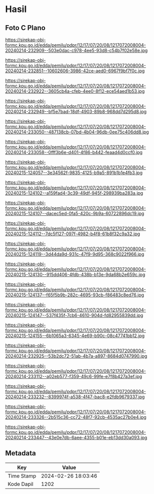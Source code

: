 # Hasil

## Foto C Plano

https://sirekap-obj-formc.kpu.go.id/edda/pemilu/pdpr/12/17/07/20/08/1217072008004-20240214-232909--503e0dac-c978-4ee5-93d8-c54b7f02e58e.jpg

https://sirekap-obj-formc.kpu.go.id/edda/pemilu/pdpr/12/17/07/20/08/1217072008004-20240214-232851--10602606-3986-42ce-aed0-6967f9bf7f0c.jpg

https://sirekap-obj-formc.kpu.go.id/edda/pemilu/pdpr/12/17/07/20/08/1217072008004-20240214-232922--3605cb4a-cfeb-4ee0-8f12-ece54aed1b53.jpg

https://sirekap-obj-formc.kpu.go.id/edda/pemilu/pdpr/12/17/07/20/08/1217072008004-20240214-232949--bf5e7bad-18df-4903-89b8-968dd7d295d8.jpg

https://sirekap-obj-formc.kpu.go.id/edda/pemilu/pdpr/12/17/07/20/08/1217072008004-20240214-233050--487138cb-07bd-4b04-96db-0ee75c406dd8.jpg

https://sirekap-obj-formc.kpu.go.id/edda/pemilu/pdpr/12/17/07/20/08/1217072008004-20240214-233058--0fff3b6e-d401-4f86-b442-feaad4d0ccf0.jpg

https://sirekap-obj-formc.kpu.go.id/edda/pemilu/pdpr/12/17/07/20/08/1217072008004-20240215-124057--3e34562f-9835-4125-b9a5-891b1b1e4fb3.jpg

https://sirekap-obj-formc.kpu.go.id/edda/pemilu/pdpr/12/17/07/20/08/1217072008004-20240215-124102--a159fad4-3c39-49df-945f-298939ba283a.jpg

https://sirekap-obj-formc.kpu.go.id/edda/pemilu/pdpr/12/17/07/20/08/1217072008004-20240215-124107--dacec5ed-0fa5-420c-9b9a-60722896dc19.jpg

https://sirekap-obj-formc.kpu.go.id/edda/pemilu/pdpr/12/17/07/20/08/1217072008004-20240215-124112--7dc5f127-097f-4982-b4f8-61b8f32c9a32.jpg

https://sirekap-obj-formc.kpu.go.id/edda/pemilu/pdpr/12/17/07/20/08/1217072008004-20240215-124119--3d44da9d-931c-47f9-9d95-368c9022f966.jpg

https://sirekap-obj-formc.kpu.go.id/edda/pemilu/pdpr/12/17/07/20/08/1217072008004-20240215-124130--915dd406-4fdb-438b-b13e-9da68b2e659c.jpg

https://sirekap-obj-formc.kpu.go.id/edda/pemilu/pdpr/12/17/07/20/08/1217072008004-20240215-124137--f65f5b9b-282c-4695-93cb-f86483c8ed76.jpg

https://sirekap-obj-formc.kpu.go.id/edda/pemilu/pdpr/12/17/07/20/08/1217072008004-20240215-124147--537f435f-7cb6-4610-904d-fd82955839dd.jpg

https://sirekap-obj-formc.kpu.go.id/edda/pemilu/pdpr/12/17/07/20/08/1217072008004-20240215-124155--6b1065a3-6345-4e69-b90c-08c47741bb12.jpg

https://sirekap-obj-formc.kpu.go.id/edda/pemilu/pdpr/12/17/07/20/08/1217072008004-20240214-232925--53b2dc72-51ab-4b7a-a897-8684d0747990.jpg

https://sirekap-obj-formc.kpu.go.id/edda/pemilu/pdpr/12/17/07/20/08/1217072008004-20240214-233112--a02eb577-f359-49c6-99fe-e7f8b427a3ef.jpg

https://sirekap-obj-formc.kpu.go.id/edda/pemilu/pdpr/12/17/07/20/08/1217072008004-20240214-233232--8399974f-a538-4f47-bac8-e2fdb9679337.jpg

https://sirekap-obj-formc.kpu.go.id/edda/pemilu/pdpr/12/17/07/20/08/1217072008004-20240214-233326--2b515c36-cc72-48f7-92cb-4535ac27b0e4.jpg

https://sirekap-obj-formc.kpu.go.id/edda/pemilu/pdpr/12/17/07/20/08/1217072008004-20240214-233447--43e0e7db-6aee-4355-b01e-eb13dd30a093.jpg


## Metadata

| Key        | Value               |
| ---------- | ------------------- |
| Time Stamp | 2024-02-26 18:03:46 |
| Kode Dapil | 1202                |



